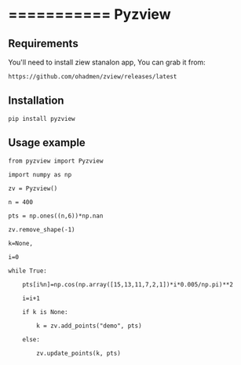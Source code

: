 ===========
Pyzview
===========

Requirements
------------

You'll need to install ziew stanalon app, You can grab it from:


``https://github.com/ohadmen/zview/releases/latest``

Installation
------------
    pip install pyzview


Usage example
-------------
    from pyzview import Pyzview

    import numpy as np
    
    zv = Pyzview()

    n = 400

    pts = np.ones((n,6))*np.nan

    zv.remove_shape(-1)

    k=None,

    i=0

    while True:

        pts[i%n]=np.cos(np.array([15,13,11,7,2,1])*i*0.005/np.pi)**2

        i=i+1

        if k is None:

            k = zv.add_points("demo", pts)

        else:

            zv.update_points(k, pts)